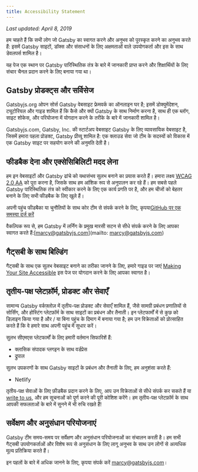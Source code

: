 ```yaml
---
title: Accessibility Statement
---
```


_Last updated: April 8, 2019_

हम चाहते हैं कि सभी लोग जो Gatsby का स्वागत करने और अनुभव को पुरस्कृत करने का अनुभव करते हैं: इसमें Gatsby साइटों, डॉक्स और संसाधनों के लिए अक्षमताओं वाले उपयोगकर्ता और इस के साथ डेवलपर्स शामिल है।

यह पेज एक स्थान पर Gatsby पारिस्थितिक तंत्र के बारे में जानकारी प्राप्त करने और शिक्षार्थियों के लिए संचार चैनल प्रदान करने के लिए बनाया गया था।

## Gatsby प्रोडक्ट्स और सर्विसेज

Gatsbyjs.org ओपन सोर्स Gatsby वेबसाइट फ्रेमवर्क का ऑनलाइन घर है; इसमें डोक्युमेंदेशन, ट्यूटोरियल और गाइड शामिल हैं कि कैसे और क्यों Gatsby के साथ निर्माण करना है, साथ ही एक ब्लॉग, साइट शोकेस, और परियोजना में योगदान करने के तरीके के बारे में जानकारी शामिल है।

Gatsbyjs.com, Gatsby, Inc. की स्टार्टअप वेबसाइट Gatsby के लिए व्यावसायिक वेबसाइट है, जिसमें हमारा पहला प्रोडक्ट, Gatsby प्रीव्यू शामिल है: एक क्लाउड सेवा जो टीम के सदस्यों को विकास में एक Gatsby साइट पर सहयोग करने की अनुमति देती है।

## फीडबैक देना और एक्सेसिबिलिटी मदद लेना

हम इन वेबसाइटों और Gatsby ढांचे को यथासंभव सुलभ बनाने का प्रयास करते हैं। हमारा लक्ष्य [WCAG 2.0 AA](https://www.w3.org/TR/WCAG20/) को पूरा करना है, जिसके साथ हम आंशिक रूप से अनुपालन कर रहे हैं। हम सबसे पहले Gatsby पारिस्थितिक तंत्र को स्वीकार करने के लिए एक कार्य प्रगति पर है, और हम चीजों को बेहतर बनाने के लिए सभी फीडबैक के लिए खुले हैं।

अपनी पहुंच फीडबैका या चुनौतियों के साथ कोर टीम से संपर्क करने के लिए, कृपया[GitHub पर एक समस्या दर्ज करें](https://github.com/gatsbyjs/gatsby/issues/new/choose)

वैकल्पिक रूप से, हम Gatsby में लर्निंग के प्रमुख मारसी सटन से सीधे संपर्क करने के लिए आपका स्वागत करते हैं:[marcy@gatsbyjs.com](mailto: marcy@gatsbyjs.com)

## गैट्सबी के साथ बिल्डिंग

गैट्सबी के साथ एक सुलभ वेबसाइट बनाने का तरीका जानने के लिए, हमारे गाइड पर जाएं [Making Your Site Accessible](/docs/making-your-site-accessible/)  इस पेज पर योगदान करने के लिए आपका स्वागत है।

## तृतीय-पक्ष प्लेटफ़ॉर्म, प्रोडक्ट और सेवाएँ

सामान्य Gatsby वर्कफ़्लोज़ में तृतीय-पक्ष प्रोडक्ट और सेवाएँ शामिल हैं, जैसे सामग्री प्रबंधन प्रणालियों से सोर्सिंग, और होस्टिंग प्लेटफ़ॉर्म के साथ साइटों का प्रबंधन और तैनाती। इन प्लेटफार्मों में से कुछ को डिज़ाइन किया गया है और / या बिना पहुंच के दिमाग में बनाया गया है; हम उन विक्रेताओं को प्रोत्साहित करते हैं कि वे हमारे साथ अपनी पहुंच में सुधार करें।

सुलभ सीएमएस प्लेटफार्मों के लिए हमारी वर्तमान सिफारिशें हैं:

- क्लासिक संपादक प्लगइन के साथ वर्डप्रेस
- द्रुपाल

सुलभ उपकरणों के साथ Gatsby साइटों के प्रबंधन और तैनाती के लिए, हम अनुशंसा करते हैं:

- Netlify

तृतीय-पक्ष सेवाओं के लिए फ़ीडबैक प्रदान करने के लिए, आप उन विक्रेताओं से सीधे संपर्क कर सकते हैं या [write to us](mailto:marcy@gatsbyjs.com), और हम सूचनाओं को पूर्ण करने की पूरी कोशिश करेंगे। हम तृतीय-पक्ष प्लेटफ़ॉर्म के साथ आपकी सफलताओं के बारे में सुनने में भी रुचि रखते हैं!

## सर्वेक्षण और अनुसंधान परियोजनाएं

Gatsby टीम समय-समय पर सर्वेक्षण और अनुसंधान परियोजनाओं का संचालन करती है। हम सभी गैट्सबी उपयोगकर्ताओं और विशेष रूप से अनुसंधान के लिए लागू अनुभव के साथ उन लोगों से अत्यधिक मूल्य प्रतिक्रिया करते हैं।

इन पहलों के बारे में अधिक जानने के लिए, कृपया संपर्क करें [marcy@gatsbyjs.com](mailto:marcy@gatsbyjs.com)।
